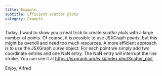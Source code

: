 ```yaml
---
title: Example
subtitle: Efficient scatter plots
category: Example
---
```


Today, I want to show you a neat trick to create *scatter plots* with a large number of points. Of course, it is possible to use JSXGraph *points*, 
but this might be overkill and need too much resources. A more efficient approach is to use the JSXGraph *curve* object: For each point we simply add two coordinate
entries and one NaN entry. The NaN entry will interrupt the line stroke. You can see it at <https://jsxgraph.org/wiki/index.php/Scatter_plot>.

Enjoy, 
Alfred

